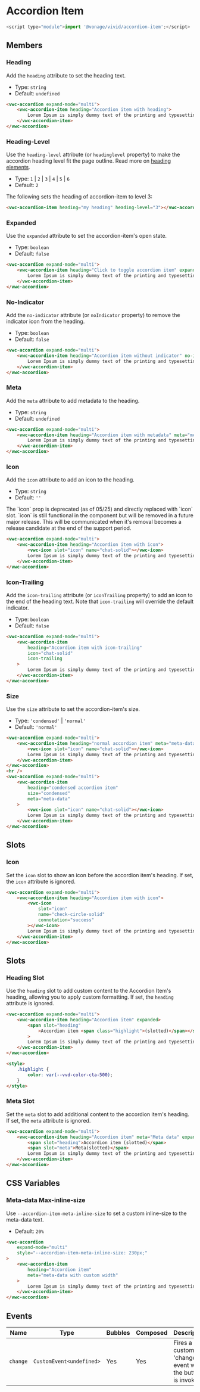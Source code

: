 # Accordion Item

```js
<script type="module">import '@vonage/vivid/accordion-item';</script>
```

## Members

### Heading

Add the `heading` attribute to set the heading text.

- Type: `string`
- Default: `undefined`

```html preview full
<vwc-accordion expand-mode="multi">
	<vwc-accordion-item heading="Accordion item with heading">
		Lorem Ipsum is simply dummy text of the printing and typesetting industry.
	</vwc-accordion-item>
</vwc-accordion>
```

### Heading-Level

Use the `heading-level` attribute (or `headinglevel` property) to make the accordion heading level fit the page outline. Read more on [heading elements](https://developer.mozilla.org/en-US/docs/Web/HTML/Element/Heading_Elements).

- Type: `1` | `2` | `3` | `4` | `5` | `6`
- Default: `2`

The following sets the heading of accordion-item to level 3:

```html
<vwc-accordion-item heading="my heading" heading-level="3"></vwc-accordion-item>
```

### Expanded

Use the `expanded` attribute to set the accordion-item's open state.

- Type: `boolean`
- Default: `false`

```html preview full
<vwc-accordion expand-mode="multi">
	<vwc-accordion-item heading="Click to toggle accordion item" expanded>
		Lorem Ipsum is simply dummy text of the printing and typesetting industry.
	</vwc-accordion-item>
</vwc-accordion>
```

### No-Indicator

Add the `no-indicator` attribute (or `noIndicator` property) to remove the indicator icon from the heading.

- Type: `boolean`
- Default: `false`

```html preview full
<vwc-accordion expand-mode="multi">
	<vwc-accordion-item heading="Accordion item without indicator" no-indicator>
		Lorem Ipsum is simply dummy text of the printing and typesetting industry.
	</vwc-accordion-item>
</vwc-accordion>
```

### Meta

Add the `meta` attribute to add metadata to the heading.

- Type: `string`
- Default: `undefined`

```html preview full
<vwc-accordion expand-mode="multi">
	<vwc-accordion-item heading="Accordion item with metadata" meta="meta-data">
		Lorem Ipsum is simply dummy text of the printing and typesetting industry.
	</vwc-accordion-item>
</vwc-accordion>
```

### Icon

Add the `icon` attribute to add an icon to the heading.

- Type: `string`
- Default: `''`

<vwc-note connotation="warning" headline="Deprecated Prop: icon">
	<vwc-icon slot="icon" name="warning-line" label="Warning:"></vwc-icon>
The `icon` prop is deprecated (as of 05/25) and directly replaced with `icon` slot. `icon` is still functional in the component but will be removed in a future major release. This will be communicated when it's removal becomes a release candidate at the end of the support period.
</vwc-note>

```html preview full
<vwc-accordion expand-mode="multi">
	<vwc-accordion-item heading="Accordion item with icon">
		<vwc-icon slot="icon" name="chat-solid"></vwc-icon>
		Lorem Ipsum is simply dummy text of the printing and typesetting industry.
	</vwc-accordion-item>
</vwc-accordion>
```

### Icon-Trailing

Add the `icon-trailing` attribute (or `iconTrailing` property) to add an icon to the end of the heading text. Note that `icon-trailing` will override the default indicator.

- Type: `boolean`
- Default: `false`

```html preview full
<vwc-accordion expand-mode="multi">
	<vwc-accordion-item
		heading="Accordion item with icon-trailing"
		icon="chat-solid"
		icon-trailing
	>
		Lorem Ipsum is simply dummy text of the printing and typesetting industry.
	</vwc-accordion-item>
</vwc-accordion>
```

### Size

Use the `size` attribute to set the accordion-item's size.

- Type: `'condensed'` | `'normal'`
- Default: `'normal'`

```html preview full 230px
<vwc-accordion expand-mode="multi">
	<vwc-accordion-item heading="normal accordion item" meta="meta-data">
		<vwc-icon slot="icon" name="chat-solid"></vwc-icon>
		Lorem Ipsum is simply dummy text of the printing and typesetting industry.
	</vwc-accordion-item>
</vwc-accordion>
<hr />
<vwc-accordion expand-mode="multi">
	<vwc-accordion-item
		heading="condensed accordion item"
		size="condensed"
		meta="meta-data"
	>
		<vwc-icon slot="icon" name="chat-solid"></vwc-icon>
		Lorem Ipsum is simply dummy text of the printing and typesetting industry.
	</vwc-accordion-item>
</vwc-accordion>
```

## Slots

### Icon

Set the `icon` slot to show an icon before the accordion item's heading.
If set, the `icon` attribute is ignored.

```html preview full
<vwc-accordion expand-mode="multi">
	<vwc-accordion-item heading="Accordion item with icon">
		<vwc-icon
			slot="icon"
			name="check-circle-solid"
			connotation="success"
		></vwc-icon>
		Lorem Ipsum is simply dummy text of the printing and typesetting industry.
	</vwc-accordion-item>
</vwc-accordion>
```

## Slots

### Heading Slot

Use the `heading` slot to add custom content to the Accordion Item's heading, allowing you to apply custom formatting.
If set, the `heading` attribute is ignored.

```html preview 120px
<vwc-accordion expand-mode="multi">
	<vwc-accordion-item heading="Accordion item" expanded>
		<span slot="heading"
			>Accordion item <span class="highlight">(slotted)</span></span
		>
		Lorem Ipsum is simply dummy text of the printing and typesetting industry.
	</vwc-accordion-item>
</vwc-accordion>

<style>
	.highlight {
		color: var(--vvd-color-cta-500);
	}
</style>
```

### Meta Slot

Set the `meta` slot to add additional content to the accordion item's heading.
If set, the `meta` attribute is ignored.

```html preview 120px
<vwc-accordion expand-mode="multi">
	<vwc-accordion-item heading="Accordion item" meta="Meta data" expanded>
		<span slot="heading">Accordion item (slotted)</span>
		<span slot="meta">Meta(slotted)</span>
		Lorem Ipsum is simply dummy text of the printing and typesetting industry.
	</vwc-accordion-item>
</vwc-accordion>
```

## CSS Variables

### Meta-data Max-inline-size

Use `--accordion-item-meta-inline-size` to set a custom inline-size to the meta-data text.

- Default: `20%`

```html preview full
<vwc-accordion
	expand-mode="multi"
	style="--accordion-item-meta-inline-size: 230px;"
>
	<vwc-accordion-item
		heading="Accordion item"
		meta="meta-data with custom width"
	>
		Lorem Ipsum is simply dummy text of the printing and typesetting industry.
	</vwc-accordion-item>
</vwc-accordion>
```

## Events

<div class="table-wrapper">

| Name     | Type                     | Bubbles | Composed | Description                                              |
| -------- | ------------------------ | ------- | -------- | -------------------------------------------------------- |
| `change` | `CustomEvent<undefined>` | Yes     | Yes      | Fires a custom 'change' event when the button is invoked |

</div>
